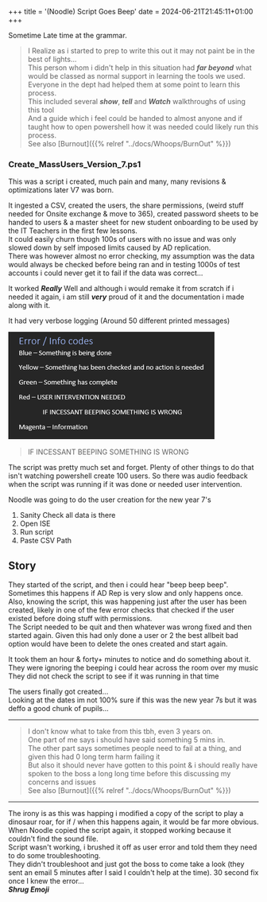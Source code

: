 +++
title = '(Noodle) Script Goes Beep'
date = 2024-06-21T21:45:11+01:00
+++

Sometime Late time at the grammar.  

> I Realize as i started to prep to write this out it may not paint be in the best of lights...  
> This person whom i didn't help in this situation had ***far beyond*** what would be classed as normal support in learning the tools we used. Everyone in the dept had helped them at some point to learn this process.  
> This included several ***show***, ***tell*** and ***Watch*** walkthroughs of using this tool  
> And a guide which i feel could be handed to almost anyone and if taught how to open powershell how it was needed could likely run this process.  
> See also [Burnout]({{% relref "../docs/Whoops/BurnOut" %}})

### Create_MassUsers_Version_7.ps1  

This was a script i created, much pain and many, many revisions & optimizations later V7 was born.  

It ingested a CSV, created the users, the share permissions, (weird stuff needed for Onsite exchange & move to 365), created password sheets to be handed to users & a master sheet for new student onboarding to be used by the IT Teachers in the first few lessons.  
It could easily churn though 100s of users with no issue and was only slowed down by self imposed limits caused by AD replication.  
There was however almost no error checking, my assumption was the data would always be checked before being ran and in testing 1000s of test accounts i could never get it to fail if the data was correct...  

It worked ***Really*** Well and although i would remake it from scratch if i needed it again, i am still ***very*** proud of it and the documentation i made along with it.  

It had very verbose logging (Around 50 different printed messages)  

![Error Codes](../../Whoops/Content/ErrorDocs.PNG)  

> IF INCESSANT BEEPING SOMETHING IS WRONG  

The script was pretty much set and forget. Plenty of other things to do that isn't watching powershell create 100 users. So there was audio feedback when the script was running if it was done or needed user intervention.  

Noodle was going to do the user creation for the new year 7's  

1) Sanity Check all data is there  
2) Open ISE  
3) Run script  
4) Paste CSV Path  

## Story

They started of the script, and then i could hear "beep beep beep".  Sometimes this happens if AD Rep is very slow and only happens once.  
Also, knowing the script, this was happening just after the user has been created, likely in one of the few error checks that checked if the user existed before doing stuff with permissions.  
The Script needed to be quit and then whatever was wrong fixed and then started again. Given this had only done a user or 2 the best allbeit bad option would have been to delete the ones created and start again.  

It took them an hour & forty+  minutes to notice and do something about it.  
They were ignoring the beeping i could hear across the room over my music  
They did not check the script to see if it was running in that time  

The users finally got created...  
Looking at the dates im not 100% sure if this was the new year 7s but it was deffo a good chunk of pupils...

---

> I don't know what to take from this tbh, even 3 years on.  
> One part of me says i should have said something 5 mins in.  
> The other part says sometimes people need to fail at a thing, and given this had 0 long term harm failing it  
> But also it should never have gotten to this point & i should really have spoken to the boss a long long time before this discussing my concerns and issues  
> See also [Burnout]({{% relref "../docs/Whoops/BurnOut" %}})
---

The irony is as this was happing i modified a copy of the script to play a dinosaur roar, for if / when this happens again, it would be far more obvious.  When Noodle copied the script again, it stopped working because it couldn't find the sound file.  
Script wasn't working, i brushed it off as user error and told them they need to do some troubleshooting.  
They didn't troubleshoot and just got the boss to come take a look (they sent an email 5 minutes after I said I couldn't help at the time). 30 second fix once I knew the error...  
***Shrug Emoji***  
